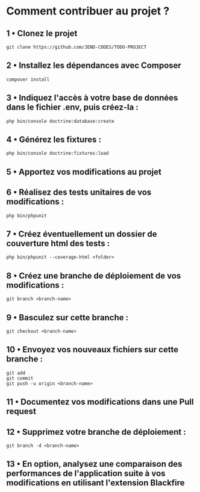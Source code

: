# Comment contribuer au projet ?

## 1 • Clonez le projet

```text
git clone https://github.com/JEND-CODES/TODO-PROJECT
```

## 2 • Installez les dépendances avec Composer

```text
composer install
```

## 3 • Indiquez l'accès à votre base de données dans le fichier .env, puis créez-la :

```text
php bin/console doctrine:database:create
```

## 4 • Générez les fixtures :

```text
php bin/console doctrine:fixtures:load
```

## 5 • Apportez vos modifications au projet

## 6 • Réalisez des tests unitaires de vos modifications :

```text
php bin/phpunit
```

## 7 • Créez éventuellement un dossier de couverture html des tests :

```text
php bin/phpunit --coverage-html <folder>
```

## 8 • Créez une branche de déploiement de vos modifications : 

```text
git branch <branch-name>
```

## 9 • Basculez sur cette branche :

```text
git checkout <branch-name>
```

## 10 • Envoyez vos nouveaux fichiers sur cette branche :

```text
git add
git commit
git push -u origin <branch-name>
```

## 11 • Documentez vos modifications dans une Pull request

## 12 • Supprimez votre branche de déploiement :

```text
git branch -d <branch-name>
```

## 13 • En option, analysez une comparaison des performances de l'application suite à vos modifications en utilisant l'extension Blackfire
